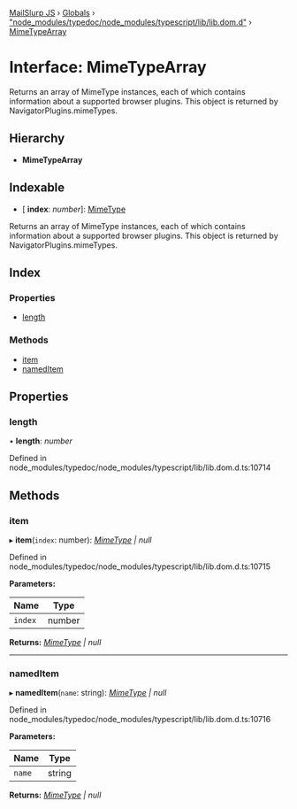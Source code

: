 [MailSlurp JS](../README.md) › [Globals](../globals.md) › ["node_modules/typedoc/node_modules/typescript/lib/lib.dom.d"](../modules/_node_modules_typedoc_node_modules_typescript_lib_lib_dom_d_.md) › [MimeTypeArray](_node_modules_typedoc_node_modules_typescript_lib_lib_dom_d_.mimetypearray.md)

# Interface: MimeTypeArray

Returns an array of MimeType instances, each of which contains information about a supported browser plugins. This object is returned by NavigatorPlugins.mimeTypes.

## Hierarchy

* **MimeTypeArray**

## Indexable

* \[ **index**: *number*\]: [MimeType](_node_modules_typedoc_node_modules_typescript_lib_lib_dom_d_.mimetype.md)

Returns an array of MimeType instances, each of which contains information about a supported browser plugins. This object is returned by NavigatorPlugins.mimeTypes.

## Index

### Properties

* [length](_node_modules_typedoc_node_modules_typescript_lib_lib_dom_d_.mimetypearray.md#length)

### Methods

* [item](_node_modules_typedoc_node_modules_typescript_lib_lib_dom_d_.mimetypearray.md#item)
* [namedItem](_node_modules_typedoc_node_modules_typescript_lib_lib_dom_d_.mimetypearray.md#nameditem)

## Properties

###  length

• **length**: *number*

Defined in node_modules/typedoc/node_modules/typescript/lib/lib.dom.d.ts:10714

## Methods

###  item

▸ **item**(`index`: number): *[MimeType](_node_modules_typedoc_node_modules_typescript_lib_lib_dom_d_.mimetype.md) | null*

Defined in node_modules/typedoc/node_modules/typescript/lib/lib.dom.d.ts:10715

**Parameters:**

Name | Type |
------ | ------ |
`index` | number |

**Returns:** *[MimeType](_node_modules_typedoc_node_modules_typescript_lib_lib_dom_d_.mimetype.md) | null*

___

###  namedItem

▸ **namedItem**(`name`: string): *[MimeType](_node_modules_typedoc_node_modules_typescript_lib_lib_dom_d_.mimetype.md) | null*

Defined in node_modules/typedoc/node_modules/typescript/lib/lib.dom.d.ts:10716

**Parameters:**

Name | Type |
------ | ------ |
`name` | string |

**Returns:** *[MimeType](_node_modules_typedoc_node_modules_typescript_lib_lib_dom_d_.mimetype.md) | null*
